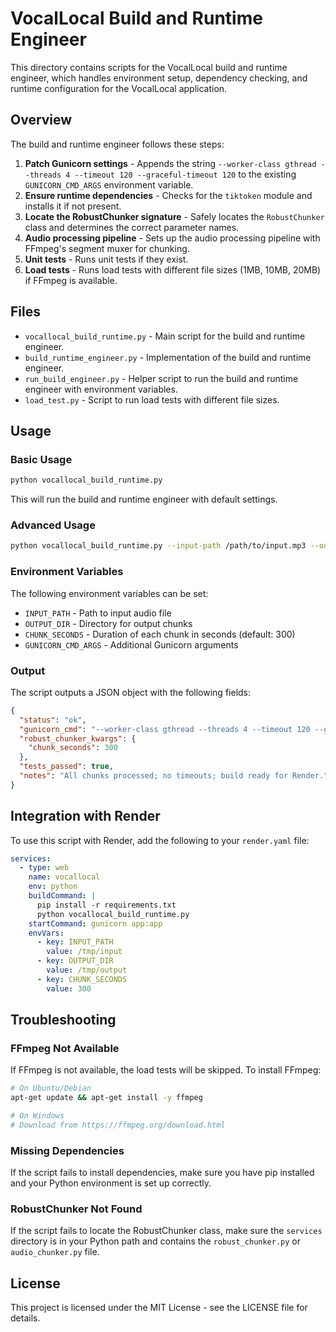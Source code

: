 # VocalLocal Build and Runtime Engineer

This directory contains scripts for the VocalLocal build and runtime engineer, which handles environment setup, dependency checking, and runtime configuration for the VocalLocal application.

## Overview

The build and runtime engineer follows these steps:

1. **Patch Gunicorn settings** - Appends the string `--worker-class gthread --threads 4 --timeout 120 --graceful-timeout 120` to the existing `GUNICORN_CMD_ARGS` environment variable.
2. **Ensure runtime dependencies** - Checks for the `tiktoken` module and installs it if not present.
3. **Locate the RobustChunker signature** - Safely locates the `RobustChunker` class and determines the correct parameter names.
4. **Audio processing pipeline** - Sets up the audio processing pipeline with FFmpeg's segment muxer for chunking.
5. **Unit tests** - Runs unit tests if they exist.
6. **Load tests** - Runs load tests with different file sizes (1MB, 10MB, 20MB) if FFmpeg is available.

## Files

- `vocallocal_build_runtime.py` - Main script for the build and runtime engineer.
- `build_runtime_engineer.py` - Implementation of the build and runtime engineer.
- `run_build_engineer.py` - Helper script to run the build and runtime engineer with environment variables.
- `load_test.py` - Script to run load tests with different file sizes.

## Usage

### Basic Usage

```bash
python vocallocal_build_runtime.py
```

This will run the build and runtime engineer with default settings.

### Advanced Usage

```bash
python vocallocal_build_runtime.py --input-path /path/to/input.mp3 --output-dir /path/to/output --chunk-seconds 300
```

### Environment Variables

The following environment variables can be set:

- `INPUT_PATH` - Path to input audio file
- `OUTPUT_DIR` - Directory for output chunks
- `CHUNK_SECONDS` - Duration of each chunk in seconds (default: 300)
- `GUNICORN_CMD_ARGS` - Additional Gunicorn arguments

### Output

The script outputs a JSON object with the following fields:

```json
{
  "status": "ok",
  "gunicorn_cmd": "--worker-class gthread --threads 4 --timeout 120 --graceful-timeout 120",
  "robust_chunker_kwargs": {
    "chunk_seconds": 300
  },
  "tests_passed": true,
  "notes": "All chunks processed; no timeouts; build ready for Render."
}
```

## Integration with Render

To use this script with Render, add the following to your `render.yaml` file:

```yaml
services:
  - type: web
    name: vocallocal
    env: python
    buildCommand: |
      pip install -r requirements.txt
      python vocallocal_build_runtime.py
    startCommand: gunicorn app:app
    envVars:
      - key: INPUT_PATH
        value: /tmp/input
      - key: OUTPUT_DIR
        value: /tmp/output
      - key: CHUNK_SECONDS
        value: 300
```

## Troubleshooting

### FFmpeg Not Available

If FFmpeg is not available, the load tests will be skipped. To install FFmpeg:

```bash
# On Ubuntu/Debian
apt-get update && apt-get install -y ffmpeg

# On Windows
# Download from https://ffmpeg.org/download.html
```

### Missing Dependencies

If the script fails to install dependencies, make sure you have pip installed and your Python environment is set up correctly.

### RobustChunker Not Found

If the script fails to locate the RobustChunker class, make sure the `services` directory is in your Python path and contains the `robust_chunker.py` or `audio_chunker.py` file.

## License

This project is licensed under the MIT License - see the LICENSE file for details.
